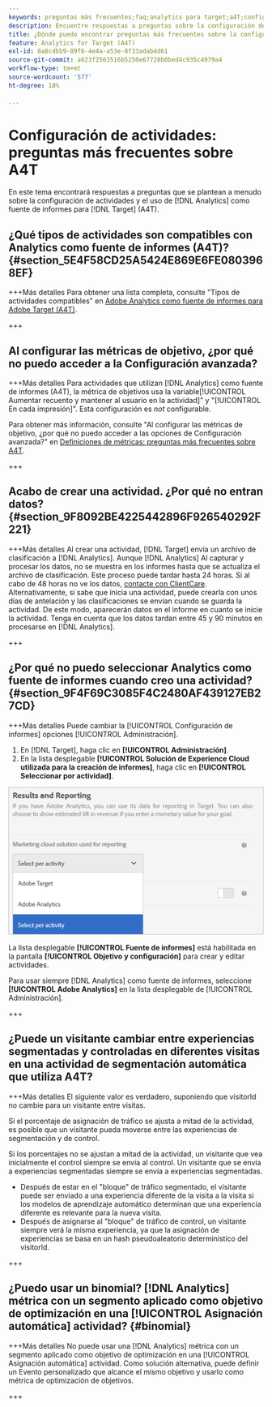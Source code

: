 ```yaml
---
keywords: preguntas más frecuentes;faq;analytics para target;a4T;configuración de actividades
description: Encuentre respuestas a preguntas sobre la configuración de actividades al usar Analytics para [!DNL Target] (A4T). A4T le permite usar los informes de Analytics para [!DNL Target] actividades.
title: ¿Dónde puedo encontrar preguntas más frecuentes sobre la configuración de actividades con A4T?
feature: Analytics for Target (A4T)
exl-id: 8a8cdbb9-89f6-4e4a-a53e-8f33adab4d61
source-git-commit: a623f2563516b5250e67728b0bed4c935c4979a4
workflow-type: tm+mt
source-wordcount: '577'
ht-degree: 18%

---
```


# Configuración de actividades: preguntas más frecuentes sobre A4T

En este tema encontrará respuestas a preguntas que se plantean a menudo sobre la configuración de actividades y el uso de [!DNL Analytics] como fuente de informes para [!DNL Target] (A4T).

## ¿Qué tipos de actividades son compatibles con Analytics como fuente de informes (A4T)? {#section_5E4F58CD25A5424E869E6FE0803968EF}

+++Más detalles Para obtener una lista completa, consulte &quot;Tipos de actividades compatibles&quot; en [Adobe Analytics como fuente de informes para Adobe Target (A4T)](/help/main/c-integrating-target-with-mac/a4t/a4t.md#concept_7540C8C04259434AB6EE33B09F47A1DE).

+++

## Al configurar las métricas de objetivo, ¿por qué no puedo acceder a la Configuración avanzada?

+++Más detalles Para actividades que utilizan [!DNL Analytics] como fuente de informes (A4T), la métrica de objetivos usa la variable[!UICONTROL Aumentar recuento y mantener al usuario en la actividad]&quot; y &quot;[!UICONTROL En cada impresión]&quot;. Esta configuración es *not* configurable.

Para obtener más información, consulte &quot;Al configurar las métricas de objetivo, ¿por qué no puedo acceder a las opciones de Configuración avanzada?&quot; en [Definiciones de métricas: preguntas más frecuentes sobre A4T](/help/main/c-integrating-target-with-mac/a4t/r-a4t-faq/a4t-faq-metric-definition.md).

+++

## Acabo de crear una actividad. ¿Por qué no entran datos? {#section_9F8092BE4225442896F926540292F221}

+++Más detalles Al crear una actividad, [!DNL Target] envía un archivo de clasificación a [!DNL Analytics]. Aunque [!DNL Analytics] Al capturar y procesar los datos, no se muestra en los informes hasta que se actualiza el archivo de clasificación. Este proceso puede tardar hasta 24 horas. Si al cabo de 48 horas no ve los datos, [contacte con ClientCare](/help/main/cmp-resources-and-contact-information.md#reference_ACA3391A00EF467B87930A450050077C). Alternativamente, si sabe que inicia una actividad, puede crearla con unos días de antelación y las clasificaciones se envían cuando se guarda la actividad. De este modo, aparecerán datos en el informe en cuanto se inicie la actividad. Tenga en cuenta que los datos tardan entre 45 y 90 minutos en procesarse en [!DNL Analytics].

+++

## ¿Por qué no puedo seleccionar Analytics como fuente de informes cuando creo una actividad? {#section_9F4F69C3085F4C2480AF439127EB27CD}

+++Más detalles Puede cambiar la [!UICONTROL Configuración de informes] opciones [!UICONTROL Administración].

1. En [!DNL Target], haga clic en **[!UICONTROL Administración]**.
1. En la lista desplegable **[!UICONTROL Solución de Experience Cloud utilizada para la creación de informes]**, haga clic en **[!UICONTROL Seleccionar por actividad]**.

![imagen de selección por actividad](assets/select-per-activity.png)

La lista desplegable **[!UICONTROL Fuente de informes]** está habilitada en la pantalla **[!UICONTROL Objetivo y configuración]** para crear y editar actividades.

Para usar siempre [!DNL Analytics] como fuente de informes, seleccione **[!UICONTROL Adobe Analytics]** en la lista desplegable de [!UICONTROL Administración].

+++

## ¿Puede un visitante cambiar entre experiencias segmentadas y controladas en diferentes visitas en una actividad de segmentación automática que utiliza A4T?

+++Más detalles El siguiente valor es verdadero, suponiendo que visitorId no cambie para un visitante entre visitas.

Si el porcentaje de asignación de tráfico se ajusta a mitad de la actividad, es posible que un visitante pueda moverse entre las experiencias de segmentación y de control.

Si los porcentajes no se ajustan a mitad de la actividad, un visitante que vea inicialmente el control siempre se envía al control. Un visitante que se envía a experiencias segmentadas siempre se envía a experiencias segmentadas.

* Después de estar en el &quot;bloque&quot; de tráfico segmentado, el visitante puede ser enviado a una experiencia diferente de la visita a la visita si los modelos de aprendizaje automático determinan que una experiencia diferente es relevante para la nueva visita.
* Después de asignarse al &quot;bloque&quot; de tráfico de control, un visitante siempre verá la misma experiencia, ya que la asignación de experiencias se basa en un hash pseudoaleatorio determinístico del visitorId.

+++

## ¿Puedo usar un binomial? [!DNL Analytics] métrica con un segmento aplicado como objetivo de optimización en una [!UICONTROL Asignación automática] actividad? {#binomial}

+++Más detalles No puede usar una [!DNL Analytics] métrica con un segmento aplicado como objetivo de optimización en una [!UICONTROL Asignación automática] actividad. Como solución alternativa, puede definir un Evento personalizado que alcance el mismo objetivo y usarlo como métrica de optimización de objetivos.

+++